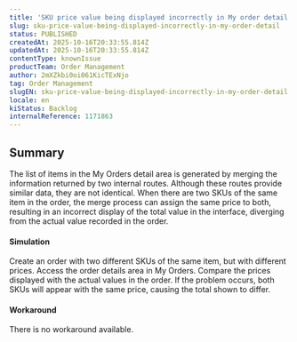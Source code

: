 ```yaml
---
title: 'SKU price value being displayed incorrectly in My order detail'
slug: sku-price-value-being-displayed-incorrectly-in-my-order-detail
status: PUBLISHED
createdAt: 2025-10-16T20:33:55.814Z
updatedAt: 2025-10-16T20:33:55.814Z
contentType: knownIssue
productTeam: Order Management
author: 2mXZkbi0oi061KicTExNjo
tag: Order Management
slugEN: sku-price-value-being-displayed-incorrectly-in-my-order-detail
locale: en
kiStatus: Backlog
internalReference: 1171863
---
```


## Summary


The list of items in the My Orders detail area is generated by merging the information returned by two internal routes. Although these routes provide similar data, they are not identical. When there are two SKUs of the same item in the order, the merge process can assign the same price to both, resulting in an incorrect display of the total value in the interface, diverging from the actual value recorded in the order.


#### Simulation


Create an order with two different SKUs of the same item, but with different prices.
Access the order details area in My Orders.
Compare the prices displayed with the actual values in the order.
If the problem occurs, both SKUs will appear with the same price, causing the total shown to differ.


#### Workaround


There is no workaround available.



